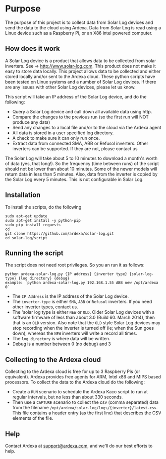 
# Purpose
The purpose of this project is to collect data from Solar Log devices and send the data to the cloud using Ardexa. Data from Solar Log is read using a Linux device such as a Raspberry Pi, or an X86 intel powered computer. 

## How does it work
A Solar Log device is a product that allows data to be collected from solar inverters. See -> http://www.solar-log.com. This product does not make it easy to store data locally. This project allows data to be collected and either stored locally and/or sent to the Ardexa cloud. These python scripts have been tested on Linux systems and a number of Solar Log devices. If there are any issues with other Solar Log devices, please let us know.

This script will take an IP address of the Solar Log device, and do the following:
- Query a Solar Log device and call down all available data using http.
- Compare the changes to the previous run (so the first run will NOT produce any data)
- Send any changes to a local file and/or to the cloud via the Ardexa agent
- All data is stored in a user specified log directory.
- A check to make sure it can only run once. 
- Extract data from connected SMA, ABB or Refusol inverters. Other inverters can be supported. If they are not, please contact us

The Solar Log will take about 5 to 10 minutes to download a month's worth of data (yes, that long!). So the frequency (time between runs) of the script should not be lower than about 10 minutes. Some of the newer models will return data in less than 5 minutes. Also, data from the inverter is copied by the Solar Log every 5 minutes. This is not configurable in Solar Log.

## Installation
To install the scripts, do the following
```
sudo apt-get update
sudo apt-get install -y python-pip
sudo pip install requests
cd
git clone https://github.com/ardexa/solar-log.git
cd solar-log/script
```

## Running the script
The script does not need root privileges. So you an run it as follows:
```
python ardexa-solar-log.py {IP address} {inverter type} {solar-log-type} {log directory} {debug} 
example: `python ardexa-solar-log.py 192.168.1.55 ABB new /opt/ardexa 0`
```

- The `IP Address` is the IP address of the Solar Log device. 
- The `inverter-type` is either `SMA`, `ABB` or `Refusol` inverters. If you need other inverter types, contact us.
- The 'solar log type is either `NEW` or `OLD`. Older Solar Log devices with a software firmware of less than about 3.0 (Build 60. March 2014), then that is an `OLD` version. Also note that the `OLD` style Solar Log devices may stop recording when the inverter is turned off (ie; when the Sun goes down), whereas the `NEW` inverters will write a record all times.
- The `log directory` is where data will be written.
- Debug is a number between 0 (no debug) and 3

## Collecting to the Ardexa cloud
Collecting to the Ardexa cloud is free for up to 3 Raspberry Pis (or equivalent). Ardexa provides free agents for ARM, Intel x86 and MIPS based processors. To collect the data to the Ardexa cloud do the following:
- Create a `RUN` scenario to schedule the Ardexa Kaco script to run at regular intervals, but no less than about 330 seconds.
- Then use a `CAPTURE` scenario to collect the csv (comma separated) data from the filename `/opt/ardexa/solar-log/logs/{inverter}/latest.csv`. This file contains a header entry (as the first line) that describes the CSV elements of the file.

## Help
Contact Ardexa at support@ardexa.com, and we'll do our best efforts to help.


